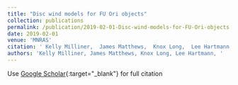 ```yaml
---
title: "Disc wind models for FU Ori objects"
collection: publications
permalink: /publication/2019-02-01-Disc-wind-models-for-FU-Ori-objects
date: 2019-02-01
venue: 'MNRAS'
citation: ' Kelly Milliner,  James Matthews,  Knox Long,  Lee Hartmann, &quot;Disc wind models for FU Ori objects.&quot; MNRAS, 2019.'
authors: 'Kelly Milliner, James Matthews, Knox Long, Lee Hartmann, '
---
```

Use [Google Scholar](https://scholar.google.com/scholar?q=Disc+wind+models+for+FU+Ori+objects){:target="_blank"} for full citation